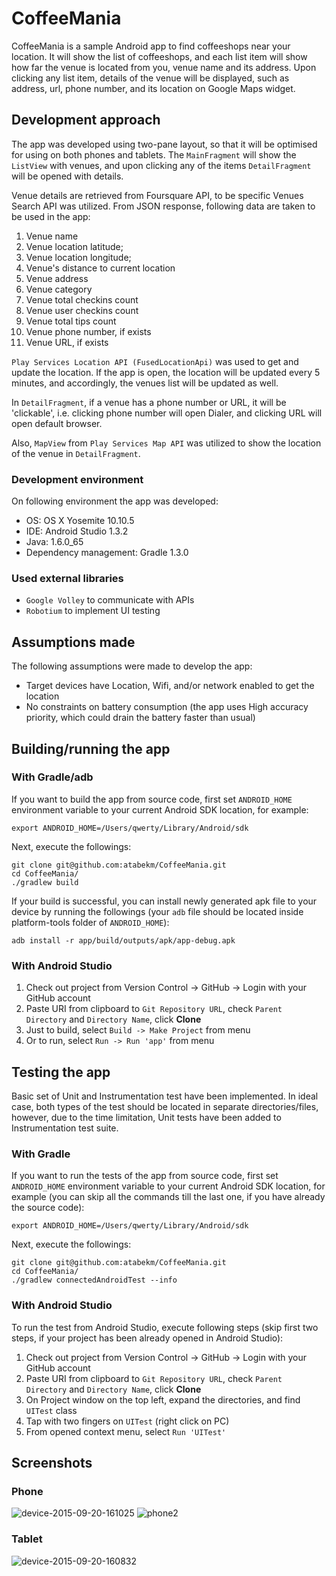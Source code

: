 # CoffeeMania

CoffeeMania is a sample Android app to find coffeeshops near your location. It will show the list
of coffeeshops, and each list item will show how far the venue is located from you, venue name
and its address. Upon clicking any list item, details of the venue will be displayed, such as
address, url, phone number, and its location on Google Maps widget.

## Development approach

The app was developed using two-pane layout, so that it will be optimised for using on both
phones and tablets. The `MainFragment` will show the `ListView` with venues, and upon clicking any of
the items `DetailFragment` will be opened with details.

Venue details are retrieved from Foursquare API, to be specific Venues Search API was utilized. From
JSON response, following data are taken to be used in the app:

1. Venue name
2. Venue location latitude;
3. Venue location longitude;
4. Venue's distance to current location
5. Venue address
6. Venue category
7. Venue total checkins count
8. Venue user checkins count
9. Venue total tips count
10. Venue phone number, if exists
11. Venue URL, if exists

`Play Services Location API (FusedLocationApi)` was used to get and update the location. If the app
is open, the location will be updated every 5 minutes, and accordingly, the venues list will be
updated as well.

In `DetailFragment`, if a venue has a phone number or URL, it will be 'clickable', i.e. clicking
phone number will open Dialer, and clicking URL will open default browser.

Also, `MapView` from `Play Services Map API` was utilized to show the location of the venue in
`DetailFragment`.

### Development environment

On following environment the app was developed:

* OS: OS X Yosemite 10.10.5
* IDE: Android Studio 1.3.2
* Java: 1.6.0_65
* Dependency management: Gradle 1.3.0

### Used external libraries
* `Google Volley` to communicate with APIs
* `Robotium` to implement UI testing

## Assumptions made

The following assumptions were made to develop the app:

* Target devices have Location, Wifi, and/or network enabled to get the location
* No constraints on battery consumption (the app uses High accuracy priority, which could drain the
battery faster than usual)

## Building/running the app
### With Gradle/adb

If you want to build the app from source code, first set `ANDROID_HOME` environment variable to your
current Android SDK location, for example:

    export ANDROID_HOME=/Users/qwerty/Library/Android/sdk

Next, execute the followings:

    git clone git@github.com:atabekm/CoffeeMania.git
    cd CoffeeMania/
    ./gradlew build

If your build is successful, you can install newly generated apk file to your device by running
the followings (your `adb` file should be located inside platform-tools folder of `ANDROID_HOME`):

    adb install -r app/build/outputs/apk/app-debug.apk

### With Android Studio
1. Check out project from Version Control -> GitHub -> Login with your GitHub account
2. Paste URI from clipboard to `Git Repository URL`, check `Parent Directory` and `Directory Name`,
click **Clone**
3. Just to build, select `Build -> Make Project` from menu
4. Or to run, select `Run -> Run 'app'` from menu

## Testing the app

Basic set of Unit and Instrumentation test have been implemented. In ideal case, both types of the
test should be located in separate directories/files, however, due to the time limitation, Unit
tests have been added to Instrumentation test suite.

### With Gradle

If you want to run the tests of the app from source code, first set `ANDROID_HOME` environment
variable to your current Android SDK location, for example (you can skip all the commands till the
last one, if you have already the source code):

    export ANDROID_HOME=/Users/qwerty/Library/Android/sdk

Next, execute the followings:

    git clone git@github.com:atabekm/CoffeeMania.git
    cd CoffeeMania/
    ./gradlew connectedAndroidTest --info

### With Android Studio

To run the test from Android Studio, execute following steps (skip first two steps, if your project
has been already opened in Android Studio):

1. Check out project from Version Control -> GitHub -> Login with your GitHub account
2. Paste URI from clipboard to `Git Repository URL`, check `Parent Directory` and `Directory Name`,
click **Clone**
3. On Project window on the top left, expand the directories, and find `UITest` class
4. Tap with two fingers on `UITest` (right click on PC)
5. From opened context menu, select `Run 'UITest'`

## Screenshots
### Phone

![device-2015-09-20-161025](https://cloud.githubusercontent.com/assets/8268042/9980049/6745beb2-5fcd-11e5-9dd9-a9197de023be.jpg)
![phone2](https://cloud.githubusercontent.com/assets/8268042/9980050/70a6c7c6-5fcd-11e5-979b-f5217f8e1baf.jpg)

### Tablet

![device-2015-09-20-160832](https://cloud.githubusercontent.com/assets/8268042/9980048/674419fe-5fcd-11e5-9d1c-1af2cba6f514.jpg)
